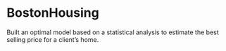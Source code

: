 # BostonHousing
Built an optimal model based on a statistical analysis to estimate the best selling price for a client’s home.
